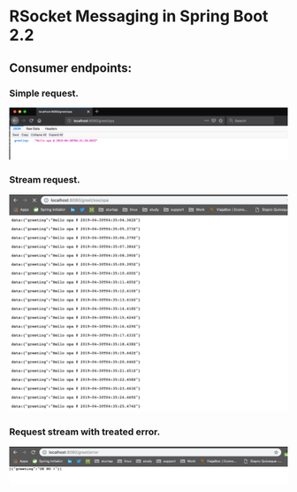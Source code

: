 # RSocket Messaging in Spring Boot 2.2

## Consumer endpoints: 

### Simple request.
![Simple request.](data/simple-request.png) 

### Stream request.
![Stream request.](data/request-stream.png)

### Request stream with treated error.
![Request stream with treated error.](data/request-stream-error.png)
